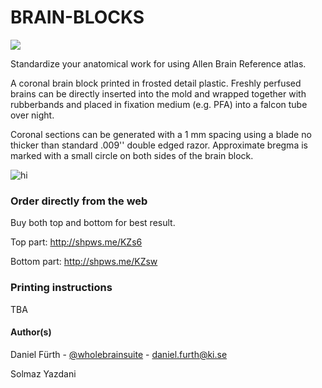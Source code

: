 BRAIN-BLOCKS
=========

<img src="https://images1.sw-cdn.net/model/picture/625x465_4106555_13228822_1449066178.jpg"></img>

Standardize your anatomical work for using Allen Brain Reference atlas.

A coronal brain block printed in frosted detail plastic. Freshly perfused brains can be directly inserted into the mold and wrapped together with rubberbands and placed in fixation medium (e.g. PFA) into a falcon tube over night.

Coronal sections can be generated with a 1 mm spacing using a blade no thicker than standard .009'' double edged razor.
Approximate bregma is marked with a small circle on both sides of the brain block.

<img src="brain-blocks/image_circular_mark.png" alt="hi" class="inline"/>

### Order directly from the web

Buy both top and bottom for best result.

Top part:
http://shpws.me/KZs6

Bottom part:
http://shpws.me/KZsw

### Printing instructions

TBA

#### Author(s)

Daniel Fürth - [@wholebrainsuite](https://twitter.com/wholebrainsuite) - <daniel.furth@ki.se>

Solmaz Yazdani



